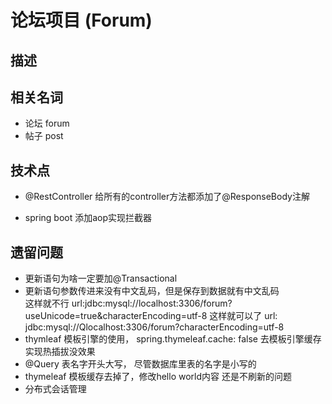 # 论坛项目 (Forum)

## 描述

## 相关名词
- 论坛 forum
- 帖子 post

## 技术点
- @RestController 给所有的controller方法都添加了@ResponseBody注解

- spring boot 添加aop实现拦截器

## 遗留问题
- 更新语句为啥一定要加@Transactional
- 更新语句参数传进来没有中文乱码，但是保存到数据就有中文乱码    
    这样就不行 url:jdbc:mysql://localhost:3306/forum?useUnicode=true&amp;characterEncoding=utf-8
    这样就可以了 url: jdbc:mysql://Qlocalhost:3306/forum?characterEncoding=utf-8
- thymleaf 模板引擎的使用，   spring.thymeleaf.cache: false 去模板引擎缓存实现热插拔没效果
- @Query 表名字开头大写， 尽管数据库里表的名字是小写的
- thymeleaf 模板缓存去掉了，修改hello world内容 还是不刷新的问题
- 分布式会话管理